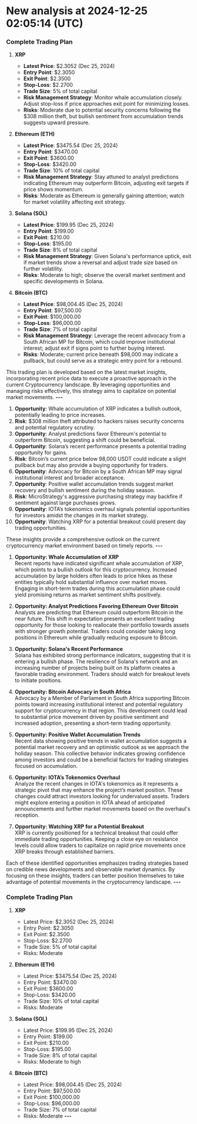 # New analysis at 2024-12-25 02:05:14 (UTC)

### Complete Trading Plan

1. **XRP**
   - **Latest Price**: $2.3052 (Dec 25, 2024)
   - **Entry Point**: $2.3050
   - **Exit Point**: $2.3500
   - **Stop-Loss**: $2.2700
   - **Trade Size**: 5% of total capital
   - **Risk Management Strategy**: Monitor whale accumulation closely. Adjust stop-loss if price approaches exit point for minimizing losses.
   - **Risks**: Moderate due to potential security concerns following the $308 million theft, but bullish sentiment from accumulation trends suggests upward pressure.

2. **Ethereum (ETH)**
   - **Latest Price**: $3475.54 (Dec 25, 2024)
   - **Entry Point**: $3470.00
   - **Exit Point**: $3600.00
   - **Stop-Loss**: $3420.00
   - **Trade Size**: 10% of total capital
   - **Risk Management Strategy**: Stay attuned to analyst predictions indicating Ethereum may outperform Bitcoin, adjusting exit targets if price shows momentum.
   - **Risks**: Moderate as Ethereum is generally gaining attention; watch for market volatility affecting exit strategy.

3. **Solana (SOL)**
   - **Latest Price**: $199.95 (Dec 25, 2024)
   - **Entry Point**: $199.00
   - **Exit Point**: $210.00
   - **Stop-Loss**: $195.00
   - **Trade Size**: 8% of total capital
   - **Risk Management Strategy**: Given Solana's performance uptick, exit if market trends show a reversal and adjust trade size based on further volatility.
   - **Risks**: Moderate to high; observe the overall market sentiment and specific developments in Solana.

4. **Bitcoin (BTC)**
   - **Latest Price**: $98,004.45 (Dec 25, 2024)
   - **Entry Point**: $97,500.00
   - **Exit Point**: $100,000.00
   - **Stop-Loss**: $96,000.00
   - **Trade Size**: 7% of total capital
   - **Risk Management Strategy**: Leverage the recent advocacy from a South African MP for Bitcoin, which could improve institutional interest; adjust exit if signs point to further buying interest.
   - **Risks**: Moderate; current price beneath $98,000 may indicate a pullback, but could serve as a strategic entry point for a rebound.

This trading plan is developed based on the latest market insights, incorporating recent price data to execute a proactive approach in the current Cryptocurrency landscape. By leveraging opportunities and managing risks effectively, this strategy aims to capitalize on potential market movements.
___---___

1. **Opportunity**: Whale accumulation of XRP indicates a bullish outlook, potentially leading to price increases.
2. **Risk**: $308 million theft attributed to hackers raises security concerns and potential regulatory scrutiny.
3. **Opportunity**: Analyst predictions favor Ethereum's potential to outperform Bitcoin, suggesting a shift could be beneficial.
4. **Opportunity**: Solana’s recent performance presents a potential trading opportunity for gains.
5. **Risk**: Bitcoin’s current price below 98,000 USDT could indicate a slight pullback but may also provide a buying opportunity for traders.
6. **Opportunity**: Advocacy for Bitcoin by a South African MP may signal institutional interest and broader acceptance.
7. **Opportunity**: Positive wallet accumulation trends suggest market recovery and bullish sentiment during the holiday season.
8. **Risk**: MicroStrategy's aggressive purchasing strategy may backfire if sentiment against large purchases grows.
9. **Opportunity**: IOTA’s tokenomics overhaul signals potential opportunities for investors amidst the changes in its market strategy.
10. **Opportunity**: Watching XRP for a potential breakout could present day trading opportunities.

These insights provide a comprehensive outlook on the current cryptocurrency market environment based on timely reports.
___---___

1. **Opportunity: Whale Accumulation of XRP**  
   Recent reports have indicated significant whale accumulation of XRP, which points to a bullish outlook for this cryptocurrency. Increased accumulation by large holders often leads to price hikes as these entities typically hold substantial influence over market moves. Engaging in short-term trades during this accumulation phase could yield promising returns as market sentiment shifts positively.

2. **Opportunity: Analyst Predictions Favoring Ethereum Over Bitcoin**  
   Analysts are predicting that Ethereum could outperform Bitcoin in the near future. This shift in expectation presents an excellent trading opportunity for those looking to reallocate their portfolio towards assets with stronger growth potential. Traders could consider taking long positions in Ethereum while gradually reducing exposure to Bitcoin.

3. **Opportunity: Solana's Recent Performance**  
   Solana has exhibited strong performance indicators, suggesting that it is entering a bullish phase. The resilience of Solana's network and an increasing number of projects being built on its platform creates a favorable trading environment. Traders should watch for breakout levels to initiate positions.

4. **Opportunity: Bitcoin Advocacy in South Africa**  
   Advocacy by a Member of Parliament in South Africa supporting Bitcoin points toward increasing institutional interest and potential regulatory support for cryptocurrency in that region. This development could lead to substantial price movement driven by positive sentiment and increased adoption, presenting a short-term trading opportunity.

5. **Opportunity: Positive Wallet Accumulation Trends**  
   Recent data showing positive trends in wallet accumulation suggests a potential market recovery and an optimistic outlook as we approach the holiday season. This collective behavior indicates growing confidence among investors and could be a beneficial factors for trading strategies focused on accumulation.

6. **Opportunity: IOTA’s Tokenomics Overhaul**  
   Analyze the recent changes in IOTA's tokenomics as it represents a strategic pivot that may enhance the project’s market position. These changes could attract investors looking for undervalued assets. Traders might explore entering a position in IOTA ahead of anticipated announcements and further market movements based on the overhaul's reception.

7. **Opportunity: Watching XRP for a Potential Breakout**  
   XRP is currently positioned for a technical breakout that could offer immediate trading opportunities. Keeping a close eye on resistance levels could allow traders to capitalize on rapid price movements once XRP breaks through established barriers.

Each of these identified opportunities emphasizes trading strategies based on credible news developments and observable market dynamics. By focusing on these insights, traders can better position themselves to take advantage of potential movements in the cryptocurrency landscape.
___---___

### Complete Trading Plan
1. **XRP**
   - Latest Price: $2.3052 (Dec 25, 2024)
   - Entry Point: $2.3050
   - Exit Point: $2.3500
   - Stop-Loss: $2.2700
   - Trade Size: 5% of total capital
   - Risks: Moderate

2. **Ethereum (ETH)**
   - Latest Price: $3475.54 (Dec 25, 2024)
   - Entry Point: $3470.00
   - Exit Point: $3600.00
   - Stop-Loss: $3420.00
   - Trade Size: 10% of total capital
   - Risks: Moderate

3. **Solana (SOL)**
   - Latest Price: $199.95 (Dec 25, 2024)
   - Entry Point: $199.00
   - Exit Point: $210.00
   - Stop-Loss: $195.00
   - Trade Size: 8% of total capital
   - Risks: Moderate to high

4. **Bitcoin (BTC)**
   - Latest Price: $98,004.45 (Dec 25, 2024)
   - Entry Point: $97,500.00
   - Exit Point: $100,000.00
   - Stop-Loss: $96,000.00
   - Trade Size: 7% of total capital
   - Risks: Moderate
___---___

